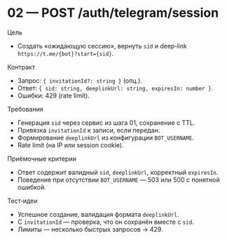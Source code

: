 # 02 — POST /auth/telegram/session

Цель
- Создать «ожидающую сессию», вернуть `sid` и deep‑link `https://t.me/{bot}?start={sid}`.

Контракт
- Запрос: `{ invitationId?: string }` (опц.).
- Ответ: `{ sid: string, deeplinkUrl: string, expiresIn: number }`.
- Ошибки: 429 (rate limit).

Требования
- Генерация `sid` через сервис из шага 01, сохранение с TTL.
- Привязка `invitationId` к записи, если передан.
- Формирование `deeplinkUrl` из конфигурации `BOT_USERNAME`.
- Rate limit (на IP или session cookie).

Приёмочные критерии
- Ответ содержит валидный `sid`, `deeplinkUrl`, корректный `expiresIn`.
- Поведение при отсутствии `BOT_USERNAME` — 503 или 500 с понятной ошибкой.

Тест‑идеи
- Успешное создание, валидация формата `deeplinkUrl`.
- С `invitationId` — проверка, что он сохранён вместе с `sid`.
- Лимиты — несколько быстрых запросов → 429.

